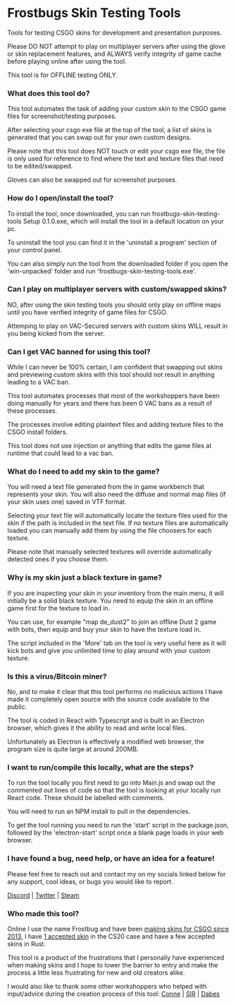 # Frostbugs Skin Testing Tools
Tools for testing CSGO skins for development and presentation purposes. 

Please DO NOT attempt to play on multiplayer servers after using the glove or skin replacement features, and ALWAYS verify integrity of game cache before playing online after using the tool.

This tool is for OFFLINE testing ONLY.

### What does this tool do?
This tool automates the task of adding your custom skin to the CSGO game files for screenshot/testing purposes. 

After selecting your csgo exe file at the top of the tool, a list of skins is generated that you can swap out for your own custom designs. 

Please note that this tool does NOT touch or edit your csgo exe file, the file is only used for reference to find where the text and texture files that need to be edited/swapped.

Gloves can also be swapped out for screenshot purposes.

### How do I open/install the tool?
To install the tool, once downloaded, you can run frostbugs-skin-testing-tools Setup 0.1.0.exe, which will install the tool in a default location on your pc. 

To uninstall the tool you can find it in the 'uninstall a program' section of your control panel.

You can also simply run the tool from the downloaded folder if you open the 'win-unpacked' folder and run 'frostbugs-skin-testing-tools.exe'.

### Can I play on multiplayer servers with custom/swapped skins?
NO, after using the skin testing tools you should only play on offline maps until you have verified integrity of game files for CSGO. 

Attemping to play on VAC-Secured servers with custom skins WILL result in you being kicked from the server.

### Can I get VAC banned for using this tool?
While I can never be 100% certain, I am confident that swapping out skins and previewing custom skins with this tool should not result in anything leading to a VAC ban. 

This tool automates processes that most of the workshoppers have been doing manually for years and there has been 0 VAC bans as a result of these processes. 

The processes involve editing plaintext files and adding texture files to the CSGO install folders. 

This tool does not use injection or anything that edits the game files at runtime that could lead to a vac ban.

### What do I need to add my skin to the game?
You will need a text file generated from the in game workbench that represents your skin. You will also need the diffuse and normal map files (if your skin uses one) saved in VTF format.

Selecting your text file will automatically locate the texture files used for the skin if the path is included in the text file. If no texture files are automatically loaded you can manually add them by using the file choosers for each texture. 

Please note that manually selected textures will override automatically detected ones if you choose them.

### Why is my skin just a black texture in game?
If you are inspecting your skin in your inventory from the main menu, it will initially be a solid black texture. You need to equip the skin in an offline game first for the texture to load in. 

You can use, for example "map de_dust2" to join an offline Dust 2 game with bots, then equip and buy your skin to have the texture load in.

The script included in the 'More' tab on the tool is very useful here as it will kick bots and give you unlimited time to play around with your custom texture.

### Is this a virus/Bitcoin miner?
No, and to make it clear that this tool performs no malicious actions I have made it completely open source with the source code available to the public. 

The tool is coded in React with Typescript and is built in an Electron browser, which gives it the ability to read and write local files. 

Unfortunately as Electron is effectively a modified web browser, the program size is quite large at around 200MB.

### I want to run/compile this locally, what are the steps?
To run the tool locally you first need to go into Main.js and swap out the commented out lines of code so that the tool is looking at your locally run React code. These should be labelled with comments.

You will need to run an NPM install to pull in the dependencies. 

To get the tool running you need to run the 'start' script in the package.json, followed by the 'electron-start' script once a blank page loads in your web browser.

### I have found a bug, need help, or have an idea for a feature!
Please feel free to reach out and contact my on my socials linked below for any support, cool ideas, or bugs you would like to report.

[Discord](https://discordapp.com/users/194230435671179266) | [Twitter](https://twitter.com/frostbug) | [Steam](https://steamcommunity.com/id/frostbug//)

### Who made this tool?
Online I use the name Frostbug and have been [making skins for CSGO since 2013](https://steamcommunity.com/id/frostbug/myworkshopfiles/), I have [1 accepted skin](https://steamcommunity.com/sharedfiles/filedetails/?id=1864500450) in the CS20 case and have a few accepted skins in Rust. 

This tool is a product of the frustrations that I personally have experienced when making skins and I hope to lower the barrier to entry and make the process a little less frustrating for new and old creators alike.

I would also like to thank some other workshoppers who helped with input/advice during the creation process of this tool:
[Conne](https://steamcommunity.com/id/NGREEN/) | [SIR](https://steamcommunity.com/id/_Sir/) | [Dabes](https://steamcommunity.com/id/blusod/)
